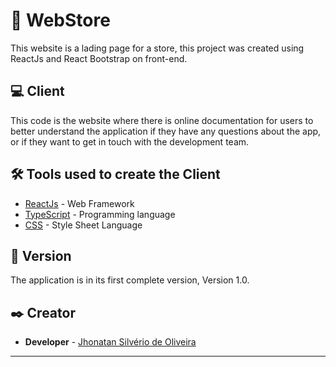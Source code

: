 # 📓 WebStore

This website is a lading page for a store, this project was created using ReactJs and React Bootstrap on front-end.

## 💻 Client

This code is the website where there is online documentation for users to better understand the application if they have any questions about the app, or if they want to get in touch with the development team.

## 🛠️ Tools used to create the Client

* [ReactJs](https://reactjs.org/docs/getting-started.html) - Web Framework
* [TypeScript](https://reactjs.org/docs/getting-started.html) - Programming language
* [CSS](https://developer.mozilla.org/en-US/docs/Web/CSS) - Style Sheet Language

## 📌 Version

The application is in its first complete version, Version 1.0.

## ✒️ Creator

* **Developer** - [Jhonatan Silvério de Oliveira](https://github.com/Jh0wjso)

---
